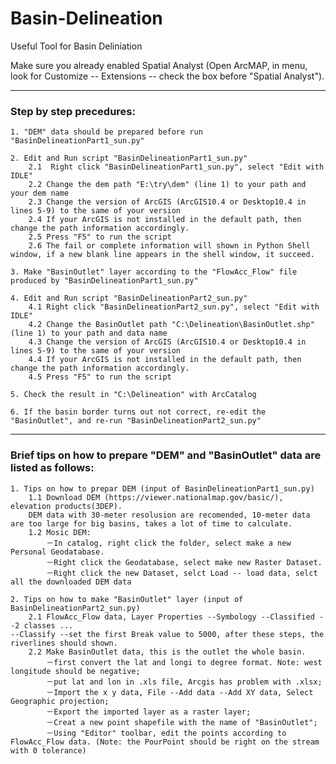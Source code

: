 # Basin-Delineation
Useful Tool for Basin Deliniation


Make sure you already enabled Spatial Analyst (Open ArcMAP, in menu, look for Customize -- Extensions -- check the box before "Spatial Analyst").

----

### Step by step precedures:
    
    1. "DEM" data should be prepared before run "BasinDelineationPart1_sun.py"
    
    2. Edit and Run script "BasinDelineationPart1_sun.py"
        2.1  Right click "BasinDelineationPart1_sun.py", select "Edit with IDLE"
        2.2 Change the dem path "E:\try\dem" (line 1) to your path and your dem name
        2.3 Change the version of ArcGIS (ArcGIS10.4 or Desktop10.4 in lines 5-9) to the same of your version
        2.4 If your ArcGIS is not installed in the default path, then change the path information accordingly.
        2.5 Press "F5" to run the script
        2.6 The fail or complete information will shown in Python Shell window, if a new blank line appears in the shell window, it succeed.
        
    3. Make "BasinOutlet" layer according to the "FlowAcc_Flow" file produced by "BasinDelineationPart1_sun.py"
    
    4. Edit and Run script "BasinDelineationPart2_sun.py"
        4.1 Right click "BasinDelineationPart2_sun.py", select "Edit with IDLE"
        4.2 Change the BasinOutlet path "C:\Delineation\BasinOutlet.shp"  (line 1) to your path and data name
        4.3 Change the version of ArcGIS (ArcGIS10.4 or Desktop10.4 in lines 5-9) to the same of your version
        4.4 If your ArcGIS is not installed in the default path, then change the path information accordingly.
        4.5 Press "F5" to run the script
        
    5. Check the result in "C:\Delineation" with ArcCatalog
    
    6. If the basin border turns out not correct, re-edit the "BasinOutlet", and re-run "BasinDelineationPart2_sun.py"

----

### Brief tips on how to prepare "DEM" and "BasinOutlet" data are listed as follows:

    1. Tips on how to prepar DEM (input of BasinDelineationPart1_sun.py)
        1.1 Download DEM (https://viewer.nationalmap.gov/basic/), elevation products(3DEP).
        DEM data with 30-meter resolusion are recomended, 10-meter data are too large for big basins, takes a lot of time to calculate.
        1.2 Mosic DEM: 
            －In catalog, right click the folder, select make a new Personal Geodatabase. 
            －Right click the Geodatabase, select make new Raster Dataset.
            －Right click the new Dataset, selct Load -- load data, selct all the downloaded DEM data

    2. Tips on how to make "BasinOutlet" layer (input of BasinDelineationPart2_sun.py)
        2.1 FlowAcc_Flow data, Layer Properties --Symbology --Classified --2 classes ...
    --Classify --set the first Break value to 5000, after these steps, the riverlines should shown.
        2.2 Make BasinOutlet data, this is the outlet the whole basin. 
            －first convert the lat and longi to degree format. Note: west longitude should be negative;
            －put lat and lon in .xls file, Arcgis has problem with .xlsx; 
            －Import the x y data, File --Add data --Add XY data, Select Geographic projection;
            －Export the imported layer as a raster layer;
            －Creat a new point shapefile with the name of "BasinOutlet";
            －Using "Editor" toolbar, edit the points according to FlowAcc_Flow data. (Note: the PourPoint should be right on the stream with 0 tolerance)

